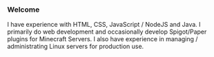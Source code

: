 ### Welcome
I have experience with HTML, CSS, JavaScript / NodeJS and Java. I primarily do web development and occasionally develop Spigot/Paper plugins for Minecraft Servers.
I also have experience in managing / administrating Linux servers for production use.
